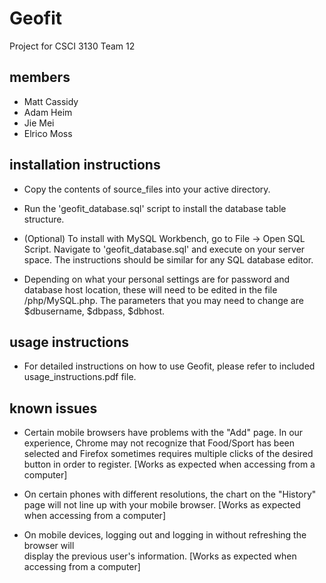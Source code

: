 Geofit
======

Project for CSCI 3130 Team 12

members
-------

* Matt Cassidy
* Adam Heim
* Jie Mei
* Elrico Moss

installation instructions
-------------------------

- Copy the contents of source_files into your active directory.

- Run the 'geofit_database.sql' script to install the database table structure.

- (Optional) To install with MySQL Workbench, go to File -> Open SQL Script.
  Navigate to 'geofit_database.sql' and execute on your server space.
  The instructions should be similar for any SQL database editor.

- Depending on what your personal settings are for password and database host location,
  these will need to be edited in the file /php/MySQL.php. The parameters that you may need to change are $dbusername, $dbpass, $dbhost.

usage instructions
------------------

- For detailed instructions on how to use Geofit, please refer to included 
  usage_instructions.pdf file.

known issues
------------

- Certain mobile browsers have problems with the "Add" page. In our experience, Chrome
  may not recognize that Food/Sport has been selected and Firefox sometimes requires multiple clicks of the desired button in order to register.
  [Works as expected when accessing from a computer]

- On certain phones with different resolutions, the chart on the "History" page will not
  line up with your mobile browser. 
  [Works as expected when accessing from a computer]

- On mobile devices, logging out and logging in without refreshing the browser will     
  display the previous user's information. 
  [Works as expected when accessing from a computer]
